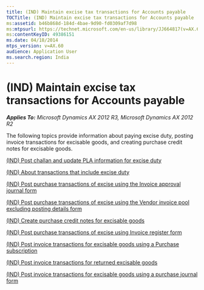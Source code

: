 ```yaml
---
title: (IND) Maintain excise tax transactions for Accounts payable
TOCTitle: (IND) Maintain excise tax transactions for Accounts payable
ms:assetid: b46b868d-184d-4bae-9d90-fd0309af7d98
ms:mtpsurl: https://technet.microsoft.com/en-us/library/JJ664817(v=AX.60)
ms:contentKeyID: 49386151
ms.date: 04/18/2014
mtps_version: v=AX.60
audience: Application User
ms.search.region: India
---
```


# (IND) Maintain excise tax transactions for Accounts payable 


_**Applies To:** Microsoft Dynamics AX 2012 R3, Microsoft Dynamics AX 2012 R2_

The following topics provide information about paying excise duty, posting invoice transactions for excisable goods, and creating purchase credit notes for excisable goods.

[(IND) Post challan and update PLA information for excise duty](ind-post-challan-and-update-pla-information-for-excise-duty.md)

[(IND) About transactions that include excise duty](ind-about-transactions-that-include-excise-duty.md)

[(IND) Post purchase transactions of excise using the Invoice approval journal form](ind-post-purchase-transactions-of-excise-using-the-invoice-approval-journal-form.md)

[(IND) Post purchase transactions of excise using the Vendor invoice pool excluding posting details form](ind-post-purchase-transactions-of-excise-using-the-vendor-invoice-pool-excluding-posting-details-form.md)

[(IND) Create purchase credit notes for excisable goods](ind-create-purchase-credit-notes-for-excisable-goods.md)

[(IND) Post purchase transactions of excise using Invoice register form](ind-post-purchase-transactions-of-excise-using-invoice-register-form.md)

[(IND) Post invoice transactions for excisable goods using a Purchase subscription](ind-post-invoice-transactions-for-excisable-goods-using-a-purchase-subscription.md)

[(IND) Post invoice transactions for returned excisable goods](ind-post-invoice-transactions-for-returned-excisable-goods.md)

[(IND) Post invoice transactions for excisable goods using a purchase journal form](ind-post-invoice-transactions-for-excisable-goods-using-a-purchase-journal-form.md)

  


